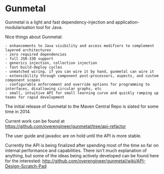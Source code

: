 Gunmetal
========

Gunmetal is a light and fast dependency-injection and application-modularisation tool for Java.

Nice things about Gunmetal:

    - enhancements to Java visibility and access modifiers to complement layered architectures
    - zero required dependencies
    - full JSR-330 support
    - generics injection, collection injection
    - fast build-deploy cycles
    - unmatched wiring. if you can wire it by hand, gunmetal can wire it
    - extensibility through component post-processors, aspects, and custom component scopes
    - configurable enforcement and override options for programming to interfaces, disallowing circular graphs, etc
    - small, intuitive API for small learning curve and quickly ramping up teams for rapid development

The initial release of Gunmetal to the Maven Central Repo is slated for some time in 2014. 

Current work can be found at https://github.com/overengineer/gunmetal/tree/api-refactor

The user guide and javadoc are on hold until the API is more stable.

Currently the API is being finalized after spending most of the time so far on internal performance and 
capabilities. There isn't much explanation of anything, but some of the ideas being actively developed can 
be found here for the interested:  http://github.com/overengineer/gunmetal/wiki/API-Design-Scratch-Pad
